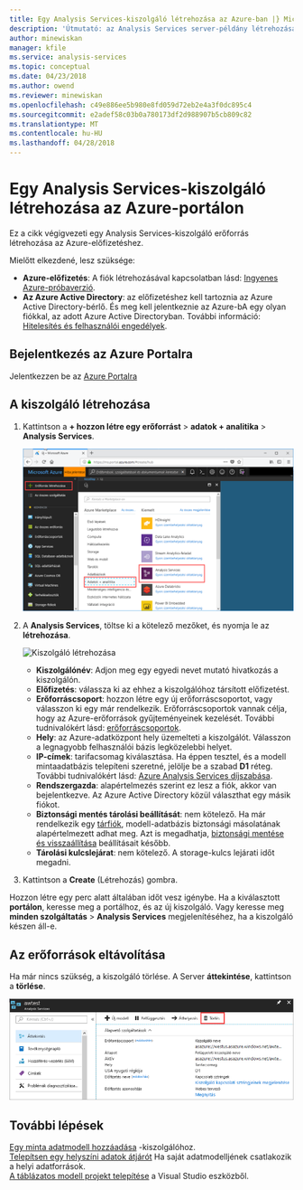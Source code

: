```yaml
---
title: Egy Analysis Services-kiszolgáló létrehozása az Azure-ban |} Microsoft Docs
description: 'Útmutató: az Analysis Services server-példány létrehozása az Azure-ban.'
author: minewiskan
manager: kfile
ms.service: analysis-services
ms.topic: conceptual
ms.date: 04/23/2018
ms.author: owend
ms.reviewer: minewiskan
ms.openlocfilehash: c49e886ee5b980e8fd059d72eb2e4a3f0dc895c4
ms.sourcegitcommit: e2adef58c03b0a780173df2d988907b5cb809c82
ms.translationtype: MT
ms.contentlocale: hu-HU
ms.lasthandoff: 04/28/2018
---
```

# <a name="create-an-analysis-services-server-in-azure-portal"></a>Egy Analysis Services-kiszolgáló létrehozása az Azure-portálon
Ez a cikk végigvezeti egy Analysis Services-kiszolgáló erőforrás létrehozása az Azure-előfizetéshez.

Mielőtt elkezdené, lesz szüksége: 

* **Azure-előfizetés**: A fiók létrehozásával kapcsolatban lásd: [Ingyenes Azure-próbaverzió](https://azure.microsoft.com/offers/ms-azr-0044p/).
* **Az Azure Active Directory**: az előfizetéshez kell tartoznia az Azure Active Directory-bérlő. És meg kell jelentkeznie az Azure-bA egy olyan fiókkal, az adott Azure Active Directoryban. További információ: [Hitelesítés és felhasználói engedélyek](analysis-services-manage-users.md).

## <a name="log-in-to-the-azure-portal"></a>Bejelentkezés az Azure Portalra 

Jelentkezzen be az [Azure Portalra](https://portal.azure.com)


## <a name="create-a-server"></a>A kiszolgáló létrehozása

1. Kattintson a **+ hozzon létre egy erőforrást** > **adatok + analitika** > **Analysis Services**.

    ![Portál](./media/analysis-services-create-server/aas-create-server-portal.png)

2. A **Analysis Services**, töltse ki a kötelező mezőket, és nyomja le az **létrehozása**.
   
    ![Kiszolgáló létrehozása](./media/analysis-services-create-server/aas-create-server-blade.png)
   
   * **Kiszolgálónév**: Adjon meg egy egyedi nevet mutató hivatkozás a kiszolgálón.
   * **Előfizetés**: válassza ki az ehhez a kiszolgálóhoz társított előfizetést.
   * **Erőforráscsoport**: hozzon létre egy új erőforráscsoportot, vagy válasszon ki egy már rendelkezik. Erőforráscsoportok vannak célja, hogy az Azure-erőforrások gyűjteményeinek kezelését. További tudnivalókért lásd: [erőforráscsoportok](../azure-resource-manager/resource-group-overview.md).
   * **Hely**: az Azure-adatközpont hely üzemelteti a kiszolgálót. Válasszon a legnagyobb felhasználói bázis legközelebbi helyet.
   * **IP-címek**: tarifacsomag kiválasztása. Ha éppen tesztel, és a modell mintaadatbázis telepíteni szeretné, jelölje be a szabad **D1** réteg. További tudnivalókért lásd: [Azure Analysis Services díjszabása](https://azure.microsoft.com/pricing/details/analysis-services/). 
    * **Rendszergazda**: alapértelmezés szerint ez lesz a fiók, akkor van bejelentkezve. Az Azure Active Directory közül választhat egy másik fiókot.
    * **Biztonsági mentés tárolási beállítását**: nem kötelező. Ha már rendelkezik egy [tárfiók](../storage/common/storage-introduction.md), modell-adatbázis biztonsági másolatának alapértelmezett adhat meg. Azt is megadhatja, [biztonsági mentése és visszaállítása](analysis-services-backup.md) beállításait később.
    * **Tárolási kulcslejárat**: nem kötelező. A storage-kulcs lejárati időt megadni.
3. Kattintson a **Create** (Létrehozás) gombra.

Hozzon létre egy perc alatt általában időt vesz igénybe. Ha a kiválasztott **portálon**, keresse meg a portálhoz, és az új kiszolgáló. Vagy keresse meg **minden szolgáltatás** > **Analysis Services** megjelenítéséhez, ha a kiszolgáló készen áll-e.

## <a name="clean-up-resources"></a>Az erőforrások eltávolítása
Ha már nincs szükség, a kiszolgáló törlése. A Server **áttekintése**, kattintson a **törlése**. 

 ![Felesleges tartalmak törlése](./media/analysis-services-create-server/aas-create-server-cleanup.png)


## <a name="next-steps"></a>További lépések

[Egy minta adatmodell hozzáadása](analysis-services-create-sample-model.md) -kiszolgálóhoz.  
[Telepítsen egy helyszíni adatok átjárót](analysis-services-gateway-install.md) Ha saját adatmodelljének csatlakozik a helyi adatforrások.  
[A táblázatos modell projekt telepítése](analysis-services-deploy.md) a Visual Studio eszközből.   


